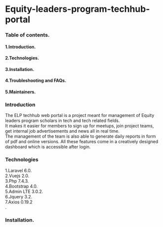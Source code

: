 # Equity-leaders-program-techhub-portal

### Table of contents.</br>

#### 1.Introduction.</br>
#### 2.Technologies. </br>
#### 3.Installation.</br> 
#### 4.Troubleshooting and FAQs. </br>
#### 5.Maintainers. </br>



### Introduction </br>
The ELP techhub web portal is a project meant for management of Equity leaders program scholars in tech and tech related fields.</br>
It makes it easier for members to sign up for meetups, join project teams, get internal job advertisements and news all in real  time.</br>The management of the team is also able to generate daily reports in form of pdf and online versions. All these features come in a creatively designed dashboard which is accessible after login.


### Technologies </br>
1.Laravel 6.0.</br>
2.Vuejs 2.0.</br>
3.Php 7.4.3.</br>
4.Bootstrap 4.0.</br>
5.Admin LTE 3.0.2.<br>
6.Jquery 3.2. </br>
7.Axios 0.19.2 </br>.

### Installation. </br>




 
